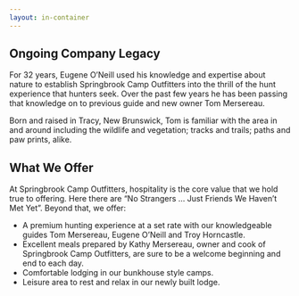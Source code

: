 ```yaml
---
layout: in-container
---
```


Ongoing Company Legacy
----------------------

For 32 years, Eugene O’Neill used his knowledge and expertise about nature to
establish Springbrook Camp Outfitters into the thrill of the hunt experience
that hunters seek. Over the past few years he has been passing that knowledge
on to previous guide and new owner Tom Mersereau.

Born and raised in Tracy, New Brunswick, Tom is familiar with the area in and
around including the wildlife and vegetation; tracks and trails; paths and paw
prints, alike.

 
What We Offer
-------------

At Springbrook Camp Outfitters, hospitality is the core value that we hold true
to offering. Here there are “No Strangers … Just Friends We Haven’t Met Yet”.
Beyond that, we offer:

* A premium hunting experience at a set rate with our knowledgeable guides Tom
  Mersereau, Eugene O’Neill and Troy Horncastle.
* Excellent meals prepared by Kathy Mersereau, owner and cook of Springbrook
  Camp Outfitters, are sure to be a welcome beginning and end to each day.
* Comfortable lodging in our bunkhouse style camps.
* Leisure area to rest and relax in our newly built lodge.
